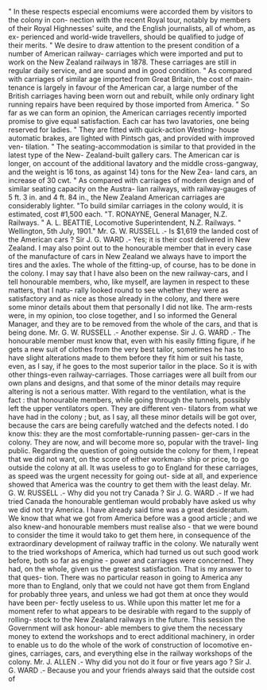 " In these respects especial encomiums were accorded them by visitors to the colony in con- nection with the recent Royal tour, notably by members of their Royal Highnesses' suite, and the English journalists, all of whom, as ex- perienced and world-wide travellers, should be qualified to judge of their merits. " We desire to draw attention to the present condition of a number of American railway- carriages which were imported and put to work on the New Zealand railways in 1878. These carriages are still in regular daily service, and are sound and in good condition. " As compared with carriages of similar age imported from Great Britain, the cost of main- tenance is largely in favour of the American car, a large number of the British carriages having been worn out and rebuilt, while only ordinary light running repairs have been required by those imported from America. " So far as we can form an opinion, the American carriages recently imported promise to give equal satisfaction. Each car has two lavatories, one being reserved for ladies. " They are fitted with quick-action Westing- house automatic brakes, are lighted with Pintsch gas, and provided with improved ven- tilation. " The seating-accommodation is similar to that provided in the latest type of the New- Zealand-built gallery cars. The American car is longer, on account of the additional lavatory and the middle cross-gangway, and the weight is 16 tons, as against 14} tons for the New Zea- land cars, an increase of 30 cwt. " As compared with carriages of modern design and of similar seating capacity on the Austra- lian railways, with railway-gauges of 5 ft. 3 in. and 4 ft. 84 in., the New Zealand American carriages are considerably lighter. "To build similar carriages in the colony would, it is estimated, cost #1,500 each. "T. RONAYNE, General Manager, N.Z. Railways. " A. L. BEATTIE, Locomotive Superintendent, N.Z. Railways. " Wellington, 5th July, 1901." Mr. G. W. RUSSELL .- Is $1,619 the landed cost of the American cars ? Sir J. G. WARD .- Yes; it is their cost delivered in New Zealand. I may also point out to the honourable member that in every case of the manufacture of cars in New Zealand we always have to import the tires and the axles. The whole of the fitting-up, of course, has to be done in the colony. I may say that I have also been on the new railway-cars, and I tell honourable members, who, like myself, are laymen in respect to these matters, that I natu- rally looked round to see whether they were as satisfactory and as nice as those already in the colony, and there were some minor details about them that personally I did not like. The arm-rests were, in my opinion, too close together, and I so informed the General Manager, and they are to be removed from the whole of the cars, and that is being done. Mr. G. W. RUSSELL .- Another expense. Sir J. G. WARD .- The honourable member must know that, even with his easily fitting figure, if he gets a new suit of clothes from the very best tailor, sometimes he has to have slight alterations made to them before they fit him or suit his taste, even, as I say, if he goes to the most superior tailor in the place. So it is with other things-even railway-carriages. Those carriages were all built from our own plans and designs, and that some of the minor details may require altering is not a serious matter. With regard to the ventilation, what is the fact : that honourable members, while going through the tunnels, possibly left the upper ventilators open. They are different ven- tilators from what we have had in the colony ; but, as I say, all these minor details will be got over, because the cars are being carefully watched and the defects noted. I do know this: they are the most comfortable-running passen- ger-cars in the colony. They are now, and will become more so, popular with the travel- ling public. Regarding the question of going outside the colony for them, I repeat that we did not want, on the score of either workman- ship or price, to go outside the colony at all. It was useless to go to England for these carriages, as speed was the urgent necessity for going out- side at all, and experience showed that America was the country to get them with the least delay. Mr. G. W. RUSSELL .- Why did you not try Canada ? Sir J. G. WARD .- If we had tried Canada the honourable gentleman would probably have asked us why we did not try America. I have already said time was a great desideratum. We know that what we got from America before was a good article ; and we also knew-and honourable members must realise also - that we were bound to consider the time it would tako to get them here, in consequence of the extraordinary development of railway traffic in the colony. We naturally went to the tried workshops of America, which had turned us out such good work before, both so far as engine - power and carriages were concerned. They had, on the whole, given us the greatest satisfaction. That is my answer to that ques- tion. There was no particular reason in going to America any more than to England, only that we could not have got them from England for probably three years, and unless we had got them at once they would have been per- fectly useless to us. While upon this matter let me for a moment refer to what appears to be desirable with regard to the supply of rolling- stock to the New Zealand railways in the future. This session the Government will ask honour- able members to give them the necessary money to extend the workshops and to erect additional machinery, in order to enable us to do the whole of the work of construction of locomotive en- gines, carriages, cars, and everything else in the railway workshops of the colony. Mr. J. ALLEN .- Why did you not do it four or five years ago ? Sir J. G. WARD .- Because you and your friends always said that the outside cost of 